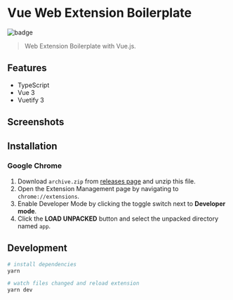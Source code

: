 # Vue Web Extension Boilerplate

![badge](https://github.com/fiahfy/vue-web-extension-boilerplate/workflows/Web%20Extension%20CI/badge.svg)

> Web Extension Boilerplate with Vue.js.

## Features

- TypeScript
- Vue 3
- Vuetify 3

## Screenshots

<!-- ![screenshot](.github/img/screenshot.png) -->

## Installation

### Google Chrome

1. Download `archive.zip` from [releases page](https://github.com/fiahfy/vue-web-extension-boilerplate/releases) and unzip this file.
2. Open the Extension Management page by navigating to `chrome://extensions`.
3. Enable Developer Mode by clicking the toggle switch next to **Developer mode**.
4. Click the **LOAD UNPACKED** button and select the unpacked directory named `app`.

## Development

```bash
# install dependencies
yarn

# watch files changed and reload extension
yarn dev
```
